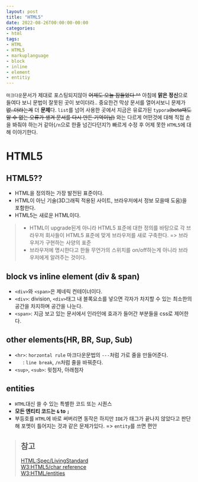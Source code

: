 ```yaml
---
layout: post
title: "HTML5"
date: 2022-08-26T00:00:00-00:00
categories:
- html
tags:
- HTML
- HTML5
- markuplanguage
- block
- inline
- element
- entitiy
---
```


`마크다운`문서가 제대로 포스팅되지않아 ~~어제도 오늘 잠들었다 ^^~~ 아침에 **맑은 정신**으로 들여다 보니 문법이 잘못된 곳이 보이더라.. 중요한건 막상 문서를 열어서보니 문제가 ~~없..더라는게~~ 더 **문제**다. `list`를 넘어 사용한 곳에서 지금은 유료가된 `typora`~~(beta때도 알 수 없는 오류가 생겨 문서를 다시 만든 기억이남)~~ 와는 다르게 어떤것에 대해 직접 손을 봐줘야 하는거 같아(`/n`으로 한줄 넘긴다던지?) 빠르게 수정 후 어제 못한 `HTML5`에 대해 이야기한다.

# HTML5

## HTML5??
- HTML을 정의하는 가장 발전된 표준이다.
- HTML이 아닌 기술(3D그래픽 적용된 사이트, 브라우저에서 정보 모을때 도움)을 포함한다.
- HTML5는 새로운 HTML이다.

> - HTML이 upgrade된게 아니라 HTML5 표준에 대한 정의를 바탕으로 각 브라우저 회사들이 HTML5 표준에 맞게 브라우저를 새로 구축한다. => 브라우저가 구현하는 사양의 표준
> - 브라우저에 명시한다고 한들 무언가의 스위치를 on/off하는게 아니라 브라우저에게 알려주는 것이다.

## block vs inline element (div & span)
- `<div>`와 `<span>`은 제네릭 컨테이너이다.
- `<div>`: division, `<div>`태그 내 블록요소를 넣으면 각자가 차지할 수 있는 최소한의 공간을 차지하며 공간을 나눈다.
- `<span>`: 지금 보고 있는 문서에서 인라인에 효과가 들어간 부분들을 css로 제어한다.

## other elements(HR, BR, Sup, Sub)
- `<hr>`: `horzontal rule` 마크다운문법의 `---`처럼 가로 줄을 만들어준다.
- `   `: `line break`, `/n`처럼 줄을 바꿔준다.
- `<sup>`, `<sub>`: 윗첨자, 아래첨자

## entities
- `HTML`대신 쓸 수 있는 특별한 코드 또는 시퀀스
- **모든 엔티티 코드는 `&` to `;`**
- 부등호를 `HTML`에 바로 써버리면 동작은 하지만 `IDE`가 태그가 끝나지 않았다고 판단해 포멧이 틀어지는 것과 같은 문제가있다. => `entity`를 쓰면 편안

> ## 참고
> [HTML:Spec/LivingStandard](https://html.spec.whatwg.org/)   
> [W3:HTML5/char reference](https://dev.w3.org/html/html-author/charref)   
> [W3:HTML/entities](http://www.w3big.com/ko/html/html-entities.html#gsc.tab=0)